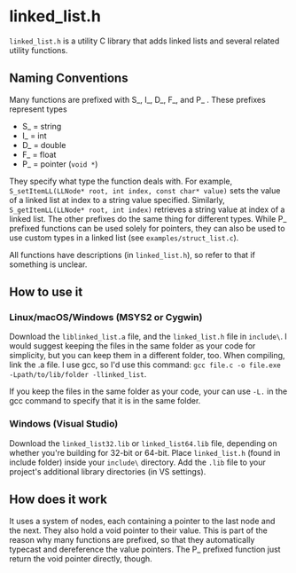 # linked_list.h

``` linked_list.h ``` is a utility C library that adds linked lists and several related utility functions.

## Naming Conventions

Many functions are prefixed with S_, I_, D_, F_, and P_ .
These prefixes represent types
- S_ = string
- I_ = int
- D_ = double
- F_ = float
- P_ = pointer (```void *```)

They specify what type the function deals with.
For example, ```S_setItemLL(LLNode* root, int index, const char* value)``` sets the value of a linked list at index
to a string value specified. Similarly, ```S_getItemLL(LLNode* root, int index)``` retrieves a string value at
index of a linked list. The other prefixes do the same thing for different types.
While P_ prefixed functions can be used solely for pointers, they can also be used to use custom types in a 
linked list (see ```examples/struct_list.c```). 

All functions have descriptions (in ```linked_list.h```), so refer to that if something is unclear.

## How to use it

### Linux/macOS/Windows (MSYS2 or Cygwin)
Download the ```liblinked_list.a``` file, and the ```linked_list.h``` file in ```include\```.
I would suggest keeping the files in the same folder as your code for simplicity, but you can keep them 
in a different folder, too.
When compiling, link the .a file. I use gcc, so I'd use this command:
```gcc file.c -o file.exe -Lpath/to/lib/folder -llinked_list```.

If you keep the files in the same folder as your code, your can use ```-L.``` in the gcc command to specify that
it is in the same folder.

### Windows (Visual Studio)
Download the ```linked_list32.lib``` or ```linked_list64.lib``` file, depending on whether you're building
for 32-bit or 64-bit. Place ```linked_list.h``` (found in include folder) inside your ```include\``` directory.
Add the ```.lib``` file to your project's additional library directories (in VS settings).

## How does it work

It uses a system of nodes, each containing a pointer to the last node and the next.
They also hold a void pointer to their value. 
This is part of the reason why many functions are prefixed, so that they automatically typecast and dereference the value pointers.
The P_ prefixed function just return the void pointer directly, though.

